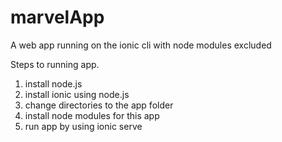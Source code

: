 # marvelApp
A web app running on the ionic cli with node modules excluded 

Steps to running app.

1. install node.js
2. install ionic using node.js
3. change directories to the app folder
4. install node modules for this app
5. run app by using ionic serve
